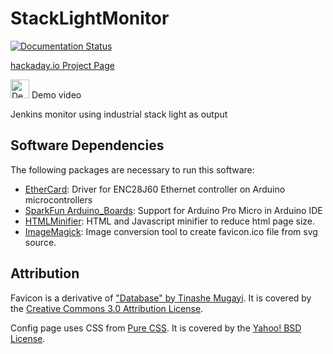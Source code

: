# StackLightMonitor

[![Documentation Status](https://codedocs.xyz/dkt01/StackLightMonitor.svg)](https://codedocs.xyz/dkt01/StackLightMonitor/)

[hackaday.io Project Page](https://hackaday.io/project/26995-stack-light-monitor)

[<img src="https://www.youtube.com/yt/brand/media/image/YouTube-icon-full_color.png" width="30pt" alt="Demo Video">](https://youtu.be/2Hm4lpO7gss)
Demo video

Jenkins monitor using industrial stack light as output

## Software Dependencies

The following packages are necessary to run this software:

+ [EtherCard](https://github.com/jcw/ethercard): Driver for ENC28J60 Ethernet controller on Arduino microcontrollers
+ [SparkFun Arduino_Boards](https://github.com/sparkfun/Arduino_Boards): Support for Arduino Pro Micro in Arduino IDE
+ [HTMLMinifier](https://github.com/kangax/html-minifier): HTML and Javascript minifier to reduce html page size.
+ [ImageMagick](http://www.imagemagick.org/script/index.php): Image conversion tool to create favicon.ico file from svg source.


## Attribution

Favicon is a derivative of ["Database" by Tinashe Mugayi](https://thenounproject.com/search/?q=database&creator=1554334&i=955064).  It is covered by the [Creative Commons 3.0 Attribution License](https://creativecommons.org/licenses/by/3.0/us/).

Config page uses CSS from [Pure CSS](https://purecss.io).  It is covered by the [Yahoo! BSD License](https://github.com/yahoo/pure-site/blob/master/LICENSE.md).
